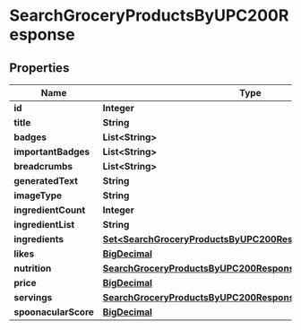 

# SearchGroceryProductsByUPC200Response

## Properties

Name | Type | Description | Notes
------------ | ------------- | ------------- | -------------
**id** | **Integer** |  | 
**title** | **String** |  | 
**badges** | **List&lt;String&gt;** |  | 
**importantBadges** | **List&lt;String&gt;** |  | 
**breadcrumbs** | **List&lt;String&gt;** |  | 
**generatedText** | **String** |  | 
**imageType** | **String** |  | 
**ingredientCount** | **Integer** |  |  [optional]
**ingredientList** | **String** |  | 
**ingredients** | [**Set&lt;SearchGroceryProductsByUPC200ResponseIngredientsInner&gt;**](SearchGroceryProductsByUPC200ResponseIngredientsInner.md) |  | 
**likes** | [**BigDecimal**](BigDecimal.md) |  | 
**nutrition** | [**SearchGroceryProductsByUPC200ResponseNutrition**](SearchGroceryProductsByUPC200ResponseNutrition.md) |  | 
**price** | [**BigDecimal**](BigDecimal.md) |  | 
**servings** | [**SearchGroceryProductsByUPC200ResponseServings**](SearchGroceryProductsByUPC200ResponseServings.md) |  | 
**spoonacularScore** | [**BigDecimal**](BigDecimal.md) |  | 




